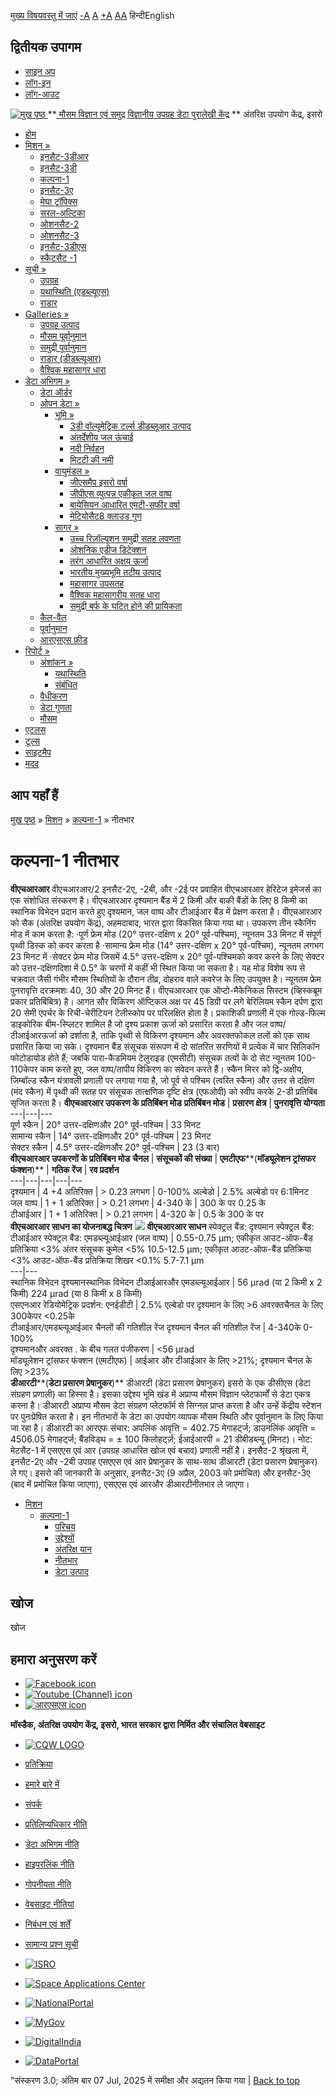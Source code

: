 [मुख्य विषयवस्तु में जाएं](https://www.mosdac.gov.in/kalpana-1-payloads?language=hi#main-content "Skip to main Content")
[-A](javascript:;) [A](javascript:;) [+A](javascript:;)
[A](javascript:drupalHighContrast.enableStyles\(\))[A](javascript:drupalHighContrast.disableStyles\(\))
हिन्दीEnglish
## द्वितीयक उपागम
  * [साइन अप](https://www.mosdac.gov.in/internal/registration?language=hi)
  * [लॉग-इन](https://www.mosdac.gov.in/internal/uops?language=hi)
  * [लॉग-आउट](https://www.mosdac.gov.in/internal/logout?language=hi)

[ ![मुख पृष्ठ](https://www.mosdac.gov.in/sites/default/files/mosdac_small.png) ](https://www.mosdac.gov.in/?language=hi "मुख पृष्ठ")
**[ मौसम विज्ञान एवं समुद्र विज्ञानीय उपग्रह डेटा पुरालेखी केंद्र](https://www.mosdac.gov.in/?language=hi "मुख पृष्ठ") **
अंतरिक्ष उपयोग केंद्र, इसरो 
  * [होम](https://www.mosdac.gov.in/?language=hi)
  * [मिशन »](https://www.mosdac.gov.in/kalpana-1-payloads?language=hi)
    * [इनसैट-3डीआर](https://www.mosdac.gov.in/insat-3dr?language=hi)
    * [इनसैट-3डी](https://www.mosdac.gov.in/insat-3d?language=hi)
    * [कल्पना-1](https://www.mosdac.gov.in/kalpana-1?language=hi)
    * [इनसैट-3ए](https://www.mosdac.gov.in/insat-3a?language=hi)
    * [मेघा ट्रॉपिक्स](https://www.mosdac.gov.in/megha-tropiques?language=hi)
    * [सरल-अल्टिका](https://www.mosdac.gov.in/saral-altika?language=hi)
    * [ओशनसैट-2](https://www.mosdac.gov.in/oceansat-2?language=hi)
    * [ओशनसैट-3](https://www.mosdac.gov.in/oceansat-3?language=hi)
    * [इनसैट-3डीएस](https://www.mosdac.gov.in/insat-3ds?language=hi)
    * [स्कैटसैट -1](https://www.mosdac.gov.in/scatsat-1?language=hi)
  * [सूची »](https://www.mosdac.gov.in/kalpana-1-payloads?language=hi)
    * [उपग्रह](https://www.mosdac.gov.in/internal/catalog-satellite?language=hi)
    * [यथास्थिति (एडब्ल्यूएस)](https://www.mosdac.gov.in/internal/catalog-insitu?language=hi)
    * [राडार](https://www.mosdac.gov.in/internal/catalog-radar?language=hi)
  * [Galleries »](https://www.mosdac.gov.in/kalpana-1-payloads?language=hi)
    * [ उपग्रह उत्पाद](https://www.mosdac.gov.in/internal/gallery?language=hi)
    * [मौसम पूर्वानुमान](https://www.mosdac.gov.in/internal/gallery/weather?language=hi)
    * [समुद्री पूर्वानुमान](https://www.mosdac.gov.in/internal/gallery/ocean?language=hi)
    * [राडार (डीडब्ल्यूआर)](https://www.mosdac.gov.in/internal/gallery/dwr?language=hi)
    * [वैश्विक महासागर धारा](https://www.mosdac.gov.in/internal/gallery/current?language=hi)
  * [डेटा अभिगम »](https://www.mosdac.gov.in/kalpana-1-payloads?language=hi)
    * [डेटा ऑर्डर](https://www.mosdac.gov.in/internal/uops?language=hi)
    * [ओपन डेटा »](https://www.mosdac.gov.in/kalpana-1-payloads?language=hi)
      * [भूमि »](https://www.mosdac.gov.in/kalpana-1-payloads?language=hi)
        * [3डी वॉल्यूमेट्रिक टर्ल्स डीडब्लूआर उत्पाद](https://www.mosdac.gov.in/3d-volumetric-terls-dwrproduct?language=hi)
        * [अंतर्देशीय जल ऊंचाई](https://www.mosdac.gov.in/inland-water-height?language=hi)
        * [नदी निर्वहन](https://www.mosdac.gov.in/river-discharge?language=hi)
        * [मिटटी की नमी](https://www.mosdac.gov.in/soil-moisture-0?language=hi)
      * [वायुमंडल »](https://www.mosdac.gov.in/kalpana-1-payloads?language=hi)
        * [जीएसमैप इसरो वर्षा](https://www.mosdac.gov.in/gsmap-isro-rain?language=hi)
        * [जीपीएस व्युत्पन्न एकीकृत जल वाष्प](https://www.mosdac.gov.in/gps-derived-integrated-water-vapour?language=hi)
        * [बायेसियन आधारित एमटी-सफीर वर्षा](https://www.mosdac.gov.in/bayesian-based-mt-saphir-rainfall?language=hi)
        * [मेटियोसैट8 क्लाउड गुण](https://www.mosdac.gov.in/meteosat8-cloud-properties?language=hi)
      * [सागर »](https://www.mosdac.gov.in/kalpana-1-payloads?language=hi)
        * [उच्च रिज़ॉल्यूशन समुद्री सतह लवणता](https://www.mosdac.gov.in/high-resolution-sea-surface-salinity?language=hi)
        * [ओशनिक एडीज डिटेक्शन](https://www.mosdac.gov.in/oceanic-eddies-detection?language=hi)
        * [तरंग आधारित अक्षय ऊर्जा](https://www.mosdac.gov.in/wave-based-renewable-energy?language=hi)
        * [भारतीय मुख्यभूमि तटीय उत्पाद](https://www.mosdac.gov.in/indian-mainland-coastal-product?language=hi)
        * [महासागर उपसतह](https://www.mosdac.gov.in/global-ocean-surface-current?language=hi)
        * [वैश्विक महासागरीय सतह धारा](https://www.mosdac.gov.in/ocean-subsurface?language=hi)
        * [समुद्री बर्फ के घटित होने की प्रायिकता](https://www.mosdac.gov.in/sea-ice-occurrence-probability?language=hi)
    * [कैल-वैल](https://www.mosdac.gov.in/internal/calval-data?language=hi)
    * [पूर्वानुमान](https://www.mosdac.gov.in/internal/forecast-menu?language=hi)
    * [ आरएसएस फ़ीड](https://www.mosdac.gov.in/rss-feed?language=hi "
आरएसएस फ़ीड")
  * [रिपोर्ट »](https://www.mosdac.gov.in/kalpana-1-payloads?language=hi)
    * [अंशांकन »](https://www.mosdac.gov.in/kalpana-1-payloads?language=hi)
      * [यथास्थिति](https://www.mosdac.gov.in/insitu?language=hi)
      * [संबंधित](https://www.mosdac.gov.in/calibration-reports?language=hi)
    * [वैधीकरण](https://www.mosdac.gov.in/validation-reports?language=hi)
    * [डेटा गुणता](https://www.mosdac.gov.in/data-quality?language=hi)
    * [मौसम](https://www.mosdac.gov.in/weather-reports?language=hi)
  * [एटलस](https://www.mosdac.gov.in/atlases?language=hi)
  * [टूल्स](https://www.mosdac.gov.in/tools?language=hi)
  * [साइटमैप](https://www.mosdac.gov.in/sitemap?language=hi)
  * [मदद](https://www.mosdac.gov.in/help?language=hi)


## आप यहाँ हैं
[मुख पृष्ठ](https://www.mosdac.gov.in/?language=hi) » [मिशन](https://www.mosdac.gov.in/kalpana-1-payloads?language=hi) » [कल्पना-1](https://www.mosdac.gov.in/kalpana-1?language=hi) » नीतभार
# कल्पना-1 नीतभार
**वीएचआरआर**
वीएचआरआर/2 इनसैट-2ए, -2बी, और -2ई पर प्रवाहित वीएचआरआर हेरिटेज इमेजर्स का एक संशोधित संस्करण है। वीएचआरआर दृश्यमान बैंड में 2 किमी और बाकी बैंडों के लिए 8 किमी का स्थानिक विभेदन प्रदान करते हुए दृश्यमान, जल वाष्प और टीआईआर बैंड में प्रेक्षण करता है। वीएचआरआर को सैक (अंतरिक्ष उपयोग केंद्र), अहमदाबाद, भारत द्वारा विकसित किया गया था। उपकरण तीन स्कैनिंग मोड में काम करता है:
·पूर्ण फ्रेम मोड (20° उत्तर-दक्षिण x 20° पूर्व-पश्चिम), न्यूनतम 33 मिनट में संपूर्ण पृथ्वी डिस्क को कवर करता है
·सामान्य फ्रेम मोड (14° उत्तर-दक्षिण x 20° पूर्व-पश्चिम), न्यूनतम लगभग 23 मिनट में
·सेक्टर फ्रेम मोड जिसमें 4.5° उत्तर-दक्षिण x 20° पूर्व-पश्चिमको कवर करने के लिए सेक्टर को उत्तर-दक्षिणदिशा में 0.5° के चरणों में कहीं भी स्थित किया जा सकता है। यह मोड विशेष रूप से चक्रवात जैसी गंभीर मौसम स्थितियों के दौरान तीव्र, दोहराव वाले कवरेज के लिए उपयुक्त है।
न्यूनतम फ्रेम पुनरावृत्ति दरक्रमशः 40, 30 और 20 मिनट हैं। वीएचआरआर एक ऑप्टो-मैकेनिकल सिस्टम (व्हिस्कब्रूम प्रकार प्रतिबिंबित्र) है। आगत सौर विकिरण ऑप्टिकल अक्ष पर 45 डिग्री पर लगे बेरिलियम स्कैन दर्पण द्वारा 20 सेमी एपर्चर के रिची-चेरीटियन टेलीस्कोप पर परिलक्षित होता है। प्रकाशिकी प्रणाली में एक गोल्ड-फिल्म डाइकोरिक बीम-स्प्लिटर शामिल है जो दृश्य प्रकाश ऊर्जा को प्रसारित करता है और जल वाष्प/ टीआईआरऊर्जा को दर्शाता है, ताकि पृथ्वी से विकिरण दृश्यमान और अवरक्तफोकल तलों को एक साथ प्रसारित किया जा सके।
दृश्यमान बैंड संसूचक संरूपण में दो सांतरित सरणियों में प्रत्येक में चार सिलिकॉन फोटोडायोड होते हैं; जबकि पारा-कैडमियम टेलुराइड (एमसीटी) संसूचक तत्वों के दो सेट न्यूनतम 100-110केपर काम करते हुए, जल वाष्प/तापीय विकिरण का संवेदन करते हैं। स्कैन मिरर को द्वि-अक्षीय, जिम्बॉल्ड स्कैन यंत्रावली प्रणाली पर लगाया गया है, जो पूर्व से पश्चिम (त्वरित स्कैन) और उत्तर से दक्षिण (मंद स्कैन) में पृथ्वी की सतह पर संसूचक तात्क्षणिक दृष्टि क्षेत्र (एफओवी) को स्वीप करके 2-डी प्रतिबिंब सृजित करता है। 
**वीएचआरआर उपकरण के प्रतिबिंबन मोड**
**प्रतिबिंबन मोड** |  **प्रसारण क्षेत्र** |  **पुनरावृत्ति योग्यता**  
---|---|---  
पूर्ण स्कैन |  20° उत्तर-दक्षिणऔर 20° पूर्व-पश्चिम |  33 मिनट  
सामान्य स्कैन |  14° उत्तर-दक्षिणऔर 20° पूर्व-पश्चिम |  23 मिनट  
सेक्टर स्कैन |  4.5° उत्तर-दक्षिणऔर 20° पूर्व-पश्चिम |  23 (3 बार)  
**वीएचआरआर उपकरणों के प्रतिबिंबन मोड**
**चैनल** |  **संसूचकों की संख्या** |  **एमटीएफ****(****मॉड्यूलेशन ट्रांसफर फंक्शन****)** |  **गतिक रेंज** |  **रव प्रदर्शन**  
---|---|---|---|---  
दृश्यमान |  4 +4 अतिरिक्त |  > 0.23 लगभग |  0-100% अल्बेडो |  2.5% अल्बेडो पर 6:1मिनट  
जल वाष्प  |  1 + 1 अतिरिक्त |  > 0.21 लगभग |  4-340 के |  300 के पर 0.25 के  
टीआईआर |  1 + 1 अतिरिक्त |  > 0.21 लगभग |  4-320 के |  0.5 के 300 के पर  
**वीएचआरआर साधन का योजनाबद्ध चित्रण**
![](https://www.mosdac.gov.in/images/vhrr_imaging_modes.JPG)
**वीएचआरआर साधन**
स्पेक्ट्रल बैंड: दृश्यमान स्पेक्ट्रल बैंड: टीआईआर स्पेक्ट्रल बैंड: एमडब्ल्यूआईआर (जल वाष्प) |  0.55-0.75 µm; एकीकृत आउट-ऑफ-बैंड प्रतिक्रिया <3% अंतर संसूचक कुमेल <5% 10.5-12.5 µm; एकीकृत आउट-ऑफ-बैंड प्रतिक्रिया <3%  आउट-ऑफ-बैंड प्रतिक्रिया शिखर <0.1% 5.7-7.1 µm  
---|---  
स्थानिक विभेदन दृश्यमानस्थानिक विभेदन टीआईआरऔर एमडब्ल्यूआईआर |  56 μrad (या 2 किमी x 2 किमी) 224 μrad (या 8 किमी x 8 किमी)  
एसएनआर रेडियोमेट्रिक प्रदर्शन: एनईडीटी |  2.5% एल्बेडो पर दृश्यमान के लिए >6 अवरक्तचैनल के लिए 300केपर <0.25के  
टीआईआर/एमडब्ल्यूआईआर चैनलों की गतिशील रेंज दृश्यमान चैनल की गतिशील रेंज |  4-340के  0-100%  
दृश्यमानऔर अवरक्त . के बीच गलत पंजीकरण |  <56 μrad  
मॉड्यूलेशन ट्रांसफर फंक्शन (एमटीएफ) |  आईआर और टीआईआर के लिए >21%; दृश्यमान चैनल के लिए >23%  
**डीआरटी****(****डेटा प्रसारण प्रेषानुकर****)**
डीआरटी (डेटा प्रसारण प्रेषानुकर) इसरो के एक डीसीएस (डेटा संग्रहण प्रणाली) का हिस्सा है। इसका उद्देश्य भूमि खंड में अप्राप्य मौसम विज्ञान प्लेटफार्मों से डेटा एकत्र करना है। डीआरटी अप्राप्य मौसम डेटा संग्रहण प्लेटफॉर्म से सिग्नल प्राप्त करता है और उन्हें केंद्रीय स्टेशन पर पुनःप्रेषित करता है। इन नीतभारों के डेटा का उपयोग व्यापक मौसम स्थिति और पूर्वानुमान के लिए किया जा रहा है।
डीआरटी का आरएफ संचार: अपलिंक आवृत्ति = 402.75 मेगाहर्ट्ज; डाउनलिंक आवृत्ति = 4506.05 मेगाहर्ट्ज; बैंडविड्थ = ± 100 किलोहर्ट्ज़; ईआईआरपी = 21 डीबीडब्ल्यू (मिनट)।
नोट: मेटसैट-1 में एसएएस एवं आर (उपग्रह आधारित खोज एवं बचाव) प्रणाली नहीं है। इनसैट-2 श्रृंखला में, इनसैट-2ए और -2बी उपग्रह एसएएस एवं आर प्रेषानुकर के साथ-साथ डीआरटी (डेटा प्रसारण प्रेषानुकर) ले गए। इसरो की जानकारी के अनुसार, इनसैट-3ए (9 अप्रैल, 2003 को प्रमोचित) और इनसैट-3ए (बाद में प्रमोचित किया जाएगा), एसएएस एवं आरऔर डीआरटीनीतभार ले जाएगा।
  * [मिशन](https://www.mosdac.gov.in/kalpana-1-payloads?language=hi)
    * [कल्पना-1](https://www.mosdac.gov.in/kalpana-1?language=hi)
      * [परिचय](https://www.mosdac.gov.in/kalpana-1-introduction?language=hi)
      * [उद्देश्यों](https://www.mosdac.gov.in/kalpana-1-objectives?language=hi)
      * [अंतरिक्ष यान](https://www.mosdac.gov.in/kalpana-1-spacecraft?language=hi)
      * [नीतभार](https://www.mosdac.gov.in/kalpana-1-payloads?language=hi)
      * [डेटा उत्पाद](https://www.mosdac.gov.in/internal/catalog-kalpana1?language=hi)


## खोज
खोज 
## हमारा अनुसरण करें
  * [![Facebook icon](https://www.mosdac.gov.in/sites/all/modules/social_media_links/libraries/elegantthemes/PNG/facebook.png)](https://www.facebook.com/mosdac.sac.isro "Facebook")
  * [![Youtube \(Channel\) icon](https://www.mosdac.gov.in/sites/all/modules/social_media_links/libraries/elegantthemes/PNG/youtube.png)](http://www.youtube.com/channel/UCDVkai9WIgY2ZgrlF_08Yeg "Youtube \(Channel\)")
  * [![आरएसएस icon](https://www.mosdac.gov.in/sites/all/modules/social_media_links/libraries/elegantthemes/PNG/rss.png)](https://www.mosdac.gov.in/?language=hirss.xml "आरएसएस")


**मॉस्डैक, अंतरिक्ष उपयोग केंद्र, इसरो, भारत सरकार द्वारा निर्मित और संचालित वेबसाइट**
  * [![CQW LOGO](https://www.mosdac.gov.in/docs/cqw_logo.gif)](https://www.mosdac.gov.in/docs/STQC.pdf "Quality Certificate")


  * [प्रतिक्रिया](https://www.mosdac.gov.in/mosdac-feedback?language=hi)
  * [हमारे बारे में](https://www.mosdac.gov.in/about-us?language=hi)
  * [संपर्क](https://www.mosdac.gov.in/contact-us?language=hi)
  * [प्रतिलिप्यधिकार नीति](https://www.mosdac.gov.in/node/1268?language=hi)
  * [डेटा अभिगम नीति](https://www.mosdac.gov.in/node/1267?language=hi)
  * [हाइपरलिंक नीति](https://www.mosdac.gov.in/node/1269?language=hi)
  * [गोपनीयता नीति](https://www.mosdac.gov.in/node/1270?language=hi)
  * [वेबसाइट नीतियां](https://www.mosdac.gov.in/website-policies?language=hi)
  * [निबंधन एवं शर्तें](https://www.mosdac.gov.in/node/1271?language=hi)
  * [सामान्य प्रश्न सूची](https://www.mosdac.gov.in/faq-page?language=hi)


  * [![ISRO](https://www.mosdac.gov.in/sites/default/files/styles/thumbnail/public/logo-transparent.png?itok=IUS20l-w)](http://www.isro.gov.in)
  * [![Space Applications Center](https://www.mosdac.gov.in/sites/default/files/styles/thumbnail/public/saclogo.png?itok=_Jv4AuIn)](http://www.sac.gov.in)
  * [![NationalPortal](https://www.mosdac.gov.in/sites/default/files/styles/thumbnail/public/india-gov_0.png?itok=yssAPH3m)](http://www.india.gov.in)
  * [![MyGov](https://www.mosdac.gov.in/sites/default/files/styles/thumbnail/public/mygov_0.png?itok=Po-dzdT3)](http://mygov.in/)
  * [![DigitalIndia](https://www.mosdac.gov.in/sites/default/files/styles/thumbnail/public/digital-india_0.png?itok=ntlP7atE)](http://www.digitalindia.gov.in/)
  * [![DataPortal](https://www.mosdac.gov.in/sites/default/files/styles/thumbnail/public/data-gov.png?itok=qYA78FgB)](http://data.gov.in)


"संस्करण 3.0; अंतिम बार 07 Jul, 2025 में समीक्षा और अद्यतन किया गया | 
[](https://www.mosdac.gov.in/kalpana-1-payloads?language=hi "Previous")[](https://www.mosdac.gov.in/kalpana-1-payloads?language=hi "अगला")
[](https://www.mosdac.gov.in/kalpana-1-payloads?language=hi)
[](https://www.mosdac.gov.in/kalpana-1-payloads?language=hi "Previous")[](https://www.mosdac.gov.in/kalpana-1-payloads?language=hi "अगला")
[](https://www.mosdac.gov.in/kalpana-1-payloads?language=hi "Close")[](https://www.mosdac.gov.in/kalpana-1-payloads?language=hi)[](https://www.mosdac.gov.in/kalpana-1-payloads?language=hi)[](https://www.mosdac.gov.in/kalpana-1-payloads?language=hi "Pause Slideshow")[](https://www.mosdac.gov.in/kalpana-1-payloads?language=hi "Play Slideshow")
[Back to top](https://www.mosdac.gov.in/kalpana-1-payloads?language=hi#top)
